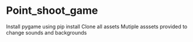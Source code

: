 # Point_shoot_game
Install pygame using pip install
Clone all assets
Mutiple asssets provided to change sounds and backgrounds
